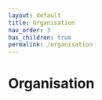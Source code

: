 ```yaml
---
layout: default
title: Organisation
nav_order: 3
has_children: true
permalink: /organisation
---
```


# Organisation

